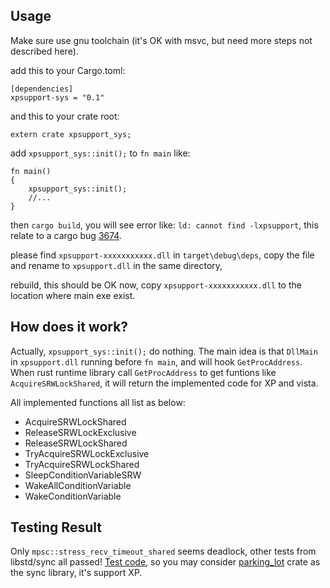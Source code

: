 ## Usage
Make sure use gnu toolchain (it's OK with msvc, but need more steps not described here).

add this to your Cargo.toml:
```
[dependencies]
xpsupport-sys = "0.1"
```
and this to your crate root:
```
extern crate xpsupport_sys;
```
add `xpsupport_sys::init();` to `fn main` like:
```
fn main()
{
    xpsupport_sys::init();
	//...
}	
```
then `cargo build`, you will see error like: `ld: cannot find -lxpsupport`, this relate to a cargo bug [3674](https://github.com/rust-lang/cargo/issues/3674).

please find `xpsupport-xxxxxxxxxxx.dll` in `target\debug\deps`, copy the file and rename to `xpsupport.dll` in the same directory,

rebuild, this should be OK now, copy `xpsupport-xxxxxxxxxxx.dll` to the location where main exe exist.

## How does it work?

Actually, `xpsupport_sys::init();` do nothing. The main idea is that `DllMain` in `xpsupport.dll` running before `fn main`, and will hook `GetProcAddress`. When rust runtime library call `GetProcAddress` to get funtions like `AcquireSRWLockShared`, it will return the implemented code for XP and vista.

All implemented functions all list as below:

* AcquireSRWLockShared
* ReleaseSRWLockExclusive
* ReleaseSRWLockShared
* TryAcquireSRWLockExclusive
* TryAcquireSRWLockShared
* SleepConditionVariableSRW
* WakeAllConditionVariable
* WakeConditionVariable

## Testing Result
Only `mpsc::stress_recv_timeout_shared` seems deadlock, other tests from libstd/sync all passed! [Test code](https://github.com/lynnux/xpsupport-sys/tree/master/test),
so you may consider [parking_lot](https://github.com/Amanieu/parking_lot) crate as the sync library, it's support XP.
